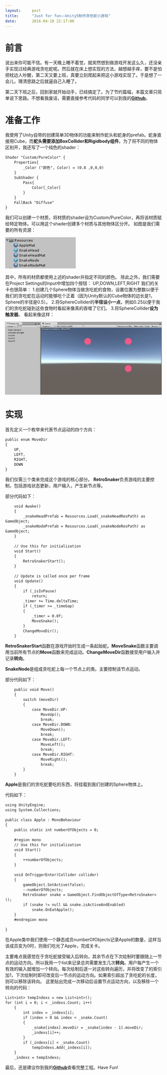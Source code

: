 ```yaml
---
layout:     post
title:      "Just for fun——Unity5制作贪吃蛇小游戏"
date:       2016-04-10 22:17:00
---
```


# 前言

说出来你可能不信。有一天晚上睡不着觉，就突然想到做游戏开发这么久，还没亲手实现过经典游戏贪吃蛇呢。然后就在床上想实现的方法，越想越手痒，要不是怕把枕边人吵醒，第二天又要上班，真要立刻爬起来把这小游戏实现了。于是想了一会儿，理清思路之后就逼自己入睡了。

第二天下班之后，回到家就开始动手，已经搞定了。为了节约篇幅，本篇文章只简单说下思路。不想看我废话，需要直接参考代码的同学可以到我的[**Github**](https://github.com/AllenKashiwa/RetroSnaker)。

# 准备工作

我使用了Unity自带的创建简单3D物体的功能来制作蛇头和蛇身的prefab。蛇身直接用Cube，而**蛇头需要添加BoxCollider和Rigidbody组件**。为了将不同的物体区别开，我还写了一个纯色的shader：

```
Shader "Custom/PureColor" {
	Properties{
		_Color ("颜色", Color) = (0.8 ,0,0,0)
	}
	SubShader {
		Pass{
			Color[_Color]
		}
	}
	FallBack "Diffuse"
}

```

我们可以创建一个材质，将材质的shader设为Custom/PureColor，再将该材质赋给特定物体。可以用这个shader创建多个材质与其他物体区分开。
如图是我们需要的所有资源：

![retro_snaker_res.png](/assets/images/in-post/retro_snaker_res.png)

其中，所有的材质都使用上述的shader并指定不同的颜色。
除此之外，我们需要在Project Settings的Input中增加四个按钮：
UP,DOWN,LEFT,RIGHT
我们的关卡也很简单：
1.创建几个Sphere物体当做贪吃蛇的食物，设置位置为整数以便于我们的贪吃蛇在运动时能够吃个正着（因为Unity默认的Cube物体的边长是1，Sphere的半径是0.5）。
2.将SphereCollider的**半径设小一点**，例如0.25以便于我们的贪吃蛇碰到这些食物时看起来像真的吞噬了它们。
3.将SphereCollider**设为触发器**。
看起来像这样：


![retro_snaker_level](/assets/images/in-post/retro_snaker_level.png)

# 实现

首先定义一个枚举来代表节点运动的四个方向：

```
public enum MoveDir
{
	UP,
	LEFT,
	RIGHT,
	DOWN
}
```

我们仅需三个类来完成这个游戏的核心部分。
**RetroSnaker**负责游戏的主要控制，包括游戏状态更新，用户输入，产生新节点等。

部分代码如下：

```
	void Awake()
	{
		_snakeHeadPrefab = Resources.Load(_snakeHeadResPath) as GameObject;
		_snakeNodePrefab = Resources.Load(_snakeNodeResPath) as GameObject;
	}

	// Use this for initialization
	void Start()
	{
		RetroSnakerStart();
	}

	// Update is called once per frame
	void Update()
	{
		if (_isInPause)
			return;
		_timer += Time.deltaTime;
		if (_timer >= _timeGap)
		{
			_timer = 0.0f;
			MoveSnake();
		}
		ChangeMoveDir();
	}
```

**RetroSnakerStart**函数在游戏开始时生成一条起始蛇。**MoveSnake**函数主要调用当前所有节点的**Move**函数来完成运动。**ChangeMoveDir**函数接受用户输入并记录**转向**。

**SnakeNode**是组成贪吃蛇上每一个节点上的类。主要控制该节点运动。

部分代码如下：

```
	public void Move()
	{
		switch (moveDir)
		{
			case MoveDir.UP:
				MoveUp();
				break;
			case MoveDir.DOWN:
				MoveDown();
				break;
			case MoveDir.LEFT:
				MoveLeft();
				break;
			case MoveDir.RIGHT:
				MoveRight();
				break;
		}
	}
```

**Apple**是我们的贪吃蛇要吃的东西，将挂载到我们创建的Sphere物体上。

代码如下：

```
using UnityEngine;
using System.Collections;

public class Apple : MonoBehaviour
{
	public static int numberOfObjects = 0;

	#region mono
	// Use this for initialization
	void Start()
	{
		++numberOfObjects;
	}

	void OnTriggerEnter(Collider collider)
	{
		gameObject.SetActive(false);
		--numberOfObjects;
		RetroSnaker snake = GameObject.FindObjectOfType<RetroSnaker>();
		if (snake != null && snake.isActiveAndEnabled)
			snake.OnEatApple();
	}
	#endregion mono

}

```

在Apple类中我们使用一个静态成员numberOfObjects记录Apple的数量，这样当该成员变为0时，则我们吃光了Apple，完成关卡。

主要难点我感觉在于贪吃蛇接受输入后转向，其余节点在下次绘制时要跟随上一节点的运动方向。所以我用一个list来记录总共需要发生几次**转向**。用户每产生一个有效的输入就增加一个转向。每次绘制后逐一对这些转向遍历，并将改变了的索引加1，下次绘制时即可改变后一节点的运动方向。如果索引超出了贪吃蛇的长度，则可以移除该转向。
这里贴出完成一次移动后设置节点运动方向，以及移除一个转向的代码：

```
List<int> tempIndexs = new List<int>();
for (int i = 0; i < _indexs.Count; i++)
	{
		int index = _indexs[i];
		if (index > 0 && index < _snake.Count)
		{
			_snake[index].moveDir = _snake[index - 1].moveDir;
			_indexs[i]++;
		}
		if (_indexs[i] < _snake.Count)
			tempIndexs.Add(_indexs[i]);
	}
	_indexs = tempIndexs;
```

最后，还是建议你到我的[**Github**](https://github.com/AllenKashiwa/RetroSnaker)查看完整工程。Have Fun!
